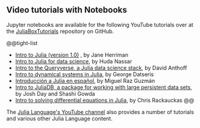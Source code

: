 ## Video tutorials with Notebooks

Jupyter notebooks are available for the following YouTube tutorials over at the [JuliaBoxTutorials](https://github.com/JuliaComputing/JuliaBoxTutorials) repository on GitHub.

@@tight-list
* [Intro to Julia (version 1.0)](https://www.youtube.com/watch?v=8h8rQyEpiZA&amp;t) , by Jane Herriman
* [Intro to Julia for data science](https://youtu.be/SLE0vz85Rqo), by Huda Nassar
* [Intro to the Queryverse, a Julia data science stack](https://www.youtube.com/watch?v=OFPNph-WxLM), by David Anthoff
* [Intro to dynamical systems in Julia](https://www.youtube.com/watch?v=13hqE_1a158), by George Datseris
* [Introducción a Julia en español](https://youtu.be/LbTbs-0pOuc), by Miguel Raz Guzmán
* [Intro to JuliaDB, a package for working with large persistent data sets](https://www.youtube.com/watch?v=d5SzUh2_ono), by Josh Day and Shashi Gowda
* [Intro to solving differential equations in Julia](https://www.youtube.com/watch?v=KPEqYtEd-zY), by Chris Rackauckas
@@

The [Julia Language's YouTube channel](https://www.youtube.com/user/JuliaLanguage) also provides a number of tutorials and  various other Julia Language content.
